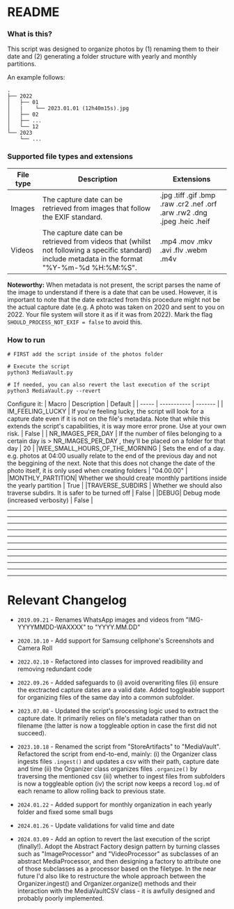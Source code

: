 # README

### What is this?
This script was designed to organize photos by (1) renaming them to their date and (2) generating a folder structure with yearly and monthly partitions. 

An example follows:
```
.
├── 2022
│   ├── 01
│   |    └── 2023.01.01 (12h40m15s).jpg
│   ├── 02
│   ├── ...   
│   └── 12
└── 2023
    └── ...
```

### Supported file types and extensions

| File type | Description | Extensions |
| --------- | ----------- | ---------- |
| Images | The capture date can be retrieved from images that follow the EXIF standard. | .jpg  .tiff  .gif  .bmp  .raw  .cr2  .nef  .orf  .arw  .rw2  .dng  .jpeg  .heic  .heif |
| Videos | The capture date can be retrieved from videos that (whilst not following a specific standard) include metadata in the format "%Y-%m-%d %H:%M:%S". | .mp4  .mov  .mkv  .avi  .flv  .webm  .m4v |

**Noteworthy:** When metadata is not present, the script parses the name of the image to understand if there is a date that can be used. However, it is important to note that the date extracted from this procedure might not be the actual capture date (e.g. A photo was taken on 2020 and sent to you on 2022. Your file system will store it as if it was from 2022). Mark the flag `SHOULD_PROCESS_NOT_EXIF = false` to avoid this.

### How to run

```
# FIRST add the script inside of the photos folder

# Execute the script
python3 MediaVault.py

# If needed, you can also revert the last execution of the script
python3 MediaVault.py --revert
```

Configure it:
| Macro | Description | Default |
| ----- | ----------- | ------- |
| IM_FEELING_LUCKY | If you're feeling lucky, the script will look for a capture date even if it is not on the file's metadata. Note that while this extends the script's capabilities, it is way more error prone. Use at your own risk. | False | 
| NR_IMAGES_PER_DAY | If the number of files belonging to a certain day is > NR_IMAGES_PER_DAY , they'll be placed on a folder for that day | 20 |
|WEE_SMALL_HOURS_OF_THE_MORNING | Sets the end of a day. e.g. photos at 04:00 usually relate to the end of the previous day and not the beggining of the next. Note that this does not change the date of the photo itself, it is only used when creating folders | "04.00.00" |
|MONTHLY_PARTITION| Whether we should create monthly partitions inside the yearly partition | True |
|TRAVERSE_SUBDIRS | Whether we should also traverse subdirs. It is safer to be turned off | False |
|DEBUG| Debug mode (increased verbosity) | False |

---
---
---
---
---
---
---
---
---
---
---

# Relevant Changelog
                                            
* `2019.09.21` - Renames WhatsApp images and videos from  "IMG-YYYYMMDD-WAXXXX" to "YYYY.MM.DD"

* `2020.10.10` - Add support for Samsung cellphone's Screenshots and Camera Roll

* `2022.02.10` - Refactored into classes for improved readibility and removing redundant code

* `2022.09.26` - Added safeguards to (i) avoid overwriting files (ii) ensure the exctracted capture dates are a valid date. Added toggleable support for organizing files of the same day into a common subfolder.

* `2023.07.08` - Updated the script's processing logic used to extract the capture date. It primarily relies on file's metadata rather than on filename (the latter is now a toggleable option in case the first did not succeed).

* `2023.10.18` - Renamed the script from "StoreArtifacts" to "MediaVault". Refactored the script from end-to-end, mainly: (i) the Organizer class ingests files `.ingest()` and updates a csv with their path, capture date and time (ii) the Organizer class organizes files `.organize()` by traversing the mentioned csv (iii) whether to ingest files from subfolders is now a toggleable option (iv) the script now keeps a record `log.md` of each rename to allow rolling back to previous state.

* `2024.01.22` - Added support for monthly organization in each yearly folder and fixed some small bugs

* `2024.01.26` - Update validations for valid time and date

* `2024.03.09` - Add an option to revert the last execution of the script (finally!). Adopt the Abstract Factory design pattern by turning classes such as "ImageProcessor" and "VideoProcessor" as subclasses of an abstract MediaProcessor, and then designing a factory to attribute one of those subclasses as a processor based on the filetype. In the near future I'd also like to restructure the whole approach between the Organizer.ingest() and Organizer.organize() methods and their interaction with the MediaVaultCSV class - it is awfully designed and probably poorly implemented.
